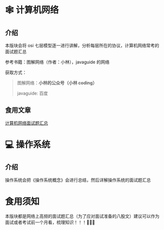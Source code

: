 # 🕸️ 计算机网络

## 介绍

本版块会将 osi 七层模型逐一进行讲解，分析每层所在的协议，计算机网络常考的面试题汇总

参考书籍：图解网络（作者：小林），javaguide 的网络

获取方式：

> 图解网络：**小林的公众号（小林 coding）**
>
> javaguide: 百度

## 食用文章

[计算机网络面试题汇总](计算机基础/计算机网络面试题汇总.md)

# 💻 操作系统

## 介绍

操作系统会把《操作系统概念》会进行总结，然后详解操作系统的面试题汇总

# 食用须知

本版块都是网络上高频的面试题汇总（为了应对面试准备的八股文）建议可以作为面试或者考试前一个月看，梳理知识！！！🎇🎇🎇
